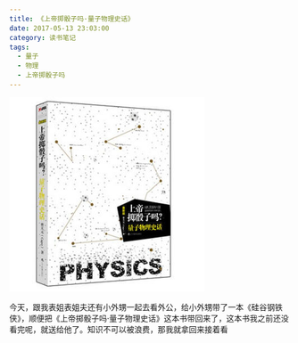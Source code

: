 ```yaml
---
title: 《上帝掷骰子吗·量子物理史话》
date: 2017-05-13 23:03:00
category: 读书笔记
tags:
  - 量子
  - 物理
  - 上帝掷骰子吗
---
```


![本书的封面](《上帝掷骰子吗·量子物理史话》/1.jpg)

今天，跟我表姐表姐夫还有小外甥一起去看外公，给小外甥带了一本《硅谷钢铁侠》，顺便把《上帝掷骰子吗·量子物理史话》这本书带回来了，这本书我之前还没看完呢，就送给他了。知识不可以被浪费，那我就拿回来接着看

<!--more-->
